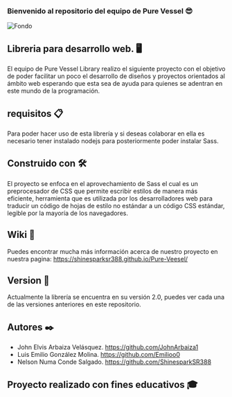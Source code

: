### Bienvenido al repositorio del equipo de Pure Vessel :sunglasses:

![Fondo](https://user-images.githubusercontent.com/102486877/233895160-563034ff-0d3a-4296-8212-66fda1277001.png)

## Libreria para desarrollo web. :desktop_computer:

El equipo de Pure Vessel Library realizo el siguiente proyecto con el objetivo de poder facilitar un poco el desarrollo de diseños y proyectos orientados al ámbito web esperando que esta sea de ayuda para quienes  se adentran en este mundo de la programación.

## requisitos 📋
Para poder hacer uso de esta librería y si deseas colaborar en ella es necesario tener instalado nodejs para posteriormente poder instalar Sass.

## Construido con 🛠️

El proyecto se enfoca en el aprovechamiento de Sass el cual es un preprocesador de CSS que permite escribir estilos de manera más eficiente,
herramienta que es utilizada por los desarrolladores web para traducir un código de hojas de estilo no estándar a un código CSS estándar, legible por la mayoría de los navegadores.

## Wiki 📖
Puedes encontrar mucha más información acerca de nuestro proyecto en nuestra pagina:
https://shinesparksr388.github.io/Pure-Veesel/

## Version 📌
Actualmente la librería se encuentra en su versión 2.0, puedes ver cada una de las versiones anteriores en este repositorio.

## Autores ✒️
* John Elvis Arbaiza Velásquez.
https://github.com/JohnArbaiza1
* Luis Emilio González Molina.
https://github.com/Emilioo0
* Nelson Numa Conde Salgado.
https://github.com/ShinesparkSR388


## Proyecto realizado con fines educativos :mortar_board:




